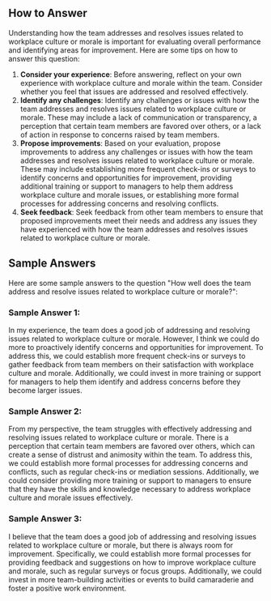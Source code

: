 

How to Answer
-------------

Understanding how the team addresses and resolves issues related to workplace culture or morale is important for evaluating overall performance and identifying areas for improvement. Here are some tips on how to answer this question:

1. **Consider your experience**: Before answering, reflect on your own experience with workplace culture and morale within the team. Consider whether you feel that issues are addressed and resolved effectively.
2. **Identify any challenges**: Identify any challenges or issues with how the team addresses and resolves issues related to workplace culture or morale. These may include a lack of communication or transparency, a perception that certain team members are favored over others, or a lack of action in response to concerns raised by team members.
3. **Propose improvements**: Based on your evaluation, propose improvements to address any challenges or issues with how the team addresses and resolves issues related to workplace culture or morale. These may include establishing more frequent check-ins or surveys to identify concerns and opportunities for improvement, providing additional training or support to managers to help them address workplace culture and morale issues, or establishing more formal processes for addressing concerns and resolving conflicts.
4. **Seek feedback**: Seek feedback from other team members to ensure that proposed improvements meet their needs and address any issues they have experienced with how the team addresses and resolves issues related to workplace culture or morale.

Sample Answers
--------------

Here are some sample answers to the question "How well does the team address and resolve issues related to workplace culture or morale?":

### Sample Answer 1:

In my experience, the team does a good job of addressing and resolving issues related to workplace culture or morale. However, I think we could do more to proactively identify concerns and opportunities for improvement. To address this, we could establish more frequent check-ins or surveys to gather feedback from team members on their satisfaction with workplace culture and morale. Additionally, we could invest in more training or support for managers to help them identify and address concerns before they become larger issues.

### Sample Answer 2:

From my perspective, the team struggles with effectively addressing and resolving issues related to workplace culture or morale. There is a perception that certain team members are favored over others, which can create a sense of distrust and animosity within the team. To address this, we could establish more formal processes for addressing concerns and conflicts, such as regular check-ins or mediation sessions. Additionally, we could consider providing more training or support to managers to ensure that they have the skills and knowledge necessary to address workplace culture and morale issues effectively.

### Sample Answer 3:

I believe that the team does a good job of addressing and resolving issues related to workplace culture or morale, but there is always room for improvement. Specifically, we could establish more formal processes for providing feedback and suggestions on how to improve workplace culture and morale, such as regular surveys or focus groups. Additionally, we could invest in more team-building activities or events to build camaraderie and foster a positive work environment.
